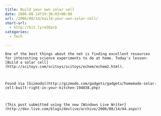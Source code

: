 ```yaml
---
title: Build your own solar cell
date: 2006-08-14T19:30:03+00:00
url: /2006/08/14/build-your-own-solar-cell/
short-url:
  - http://bit.ly/e5Epcb
categories:
  - Tech

---
```

<div class='microid-mailto+http:sha1:0d048eb998f938baf03d43a4ef4f5fe4d0295158'>
  
    One of the best things about the net is finding excellent resources for interesting science experiments to do at home. Today's lesson: [Build a solar cell](http://scitoys.com/scitoys/scitoys/echem/echem2.html).
  
  
  
    Found via [Gizmodo](http://gizmodo.com/gadgets/gadgets/homemade-solar-cell-built-right-in-your-kitchen-194038.php)
  
  
  
    (This post submitted using the new [Windows Live Writer](http://dev.live.com/blogs/devlive/archive/2006/08/14/44.aspx))
  
